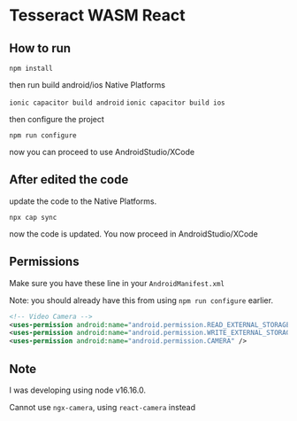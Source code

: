 # Tesseract WASM React

## How to run

`npm install`

then run build android/ios Native Platforms

`ionic capacitor build android`
`ionic capacitor build ios`

then configure the project

`npm run configure`

now you can proceed to use AndroidStudio/XCode

## After edited the code

update the code to the Native Platforms.

`npx cap sync`

now the code is updated. You now proceed in AndroidStudio/XCode

## Permissions

Make sure you have these line in your `AndroidManifest.xml`

Note: you should already have this from using `npm run configure` earlier.

```xml
<!-- Video Camera -->
<uses-permission android:name="android.permission.READ_EXTERNAL_STORAGE" />
<uses-permission android:name="android.permission.WRITE_EXTERNAL_STORAGE" />
<uses-permission android:name="android.permission.CAMERA" />
```

## Note
I was developing using node v16.16.0.

Cannot use `ngx-camera`, using `react-camera` instead


